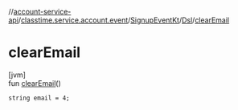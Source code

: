 //[account-service-api](../../../../index.md)/[classtime.service.account.event](../../index.md)/[SignupEventKt](../index.md)/[Dsl](index.md)/[clearEmail](clear-email.md)

# clearEmail

[jvm]\
fun [clearEmail](clear-email.md)()

<code>string email = 4;</code>
